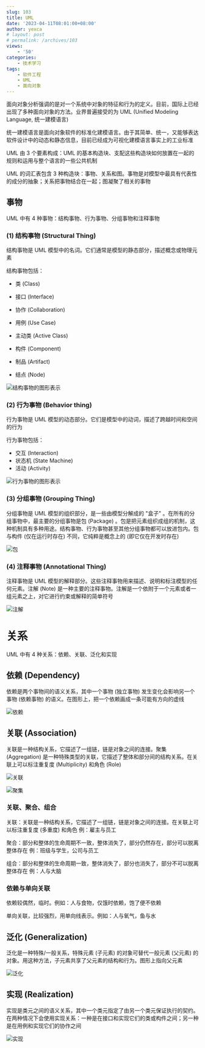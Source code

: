 ```yaml
---
slug: 103
title: UML
date: '2023-04-11T08:01:00+08:00'
author: yexca
# layout: post
# permalink: /archives/103
views:
    - '50'
categories:
    - 技术学习
tags:
    - 软件工程
    - UML
    - 面向对象
---
```


面向对象分析强调的是对一个系统中对象的特征和行为的定义。目前，国际上已经出现了多种面向对象的方法。业界普遍接受的为 UML (Unified Modeling Language, 统一建模语言)

统一建模语言是面向对象软件的标准化建模语言。由于其简单、统一，又能够表达软件设计中的动态和静态信息，目前已经成为可视化建模语言事实上的工业标准

UML 由 3 个要素构成：UML 的基本构造块、支配这些构造块如何放置在一起的规则和运用与整个语言的一些公共机制

UML 的词汇表包含 3 种构造块：事物、关系和图。事物是对模型中最具有代表性的成分的抽象；关系把事物结合在一起；图凝聚了相关的事物

## 事物

UML 中有 4 种事物：结构事物、行为事物、分组事物和注释事物

### (1) 结构事物 (Structural Thing)

结构事物是 UML 模型中的名词。它们通常是模型的静态部分，描述概念或物理元素

结构事物包括：

* 类 (Class) 

* 接口 (Interface) 

* 协作 (Collaboration) 

* 用例 (Use Case) 

* 主动类 (Active Class) 

* 构件 (Component) 

* 制品 (Artifact) 

* 结点 (Node)

![结构事物的图形表示](https://cdn.statically.io/gh/yexca/picx-images-hosting@master/2023/02-UML/结构事物的图形表示.15kyqdlsaohs.webp)

### (2) 行为事物 (Behavior thing)

行为事物是 UML 模型的动态部分。它们是模型中的动词，描述了跨越时间和空间的行为

行为事物包括：

* 交互 (Interaction)
* 状态机 (State Machine)
* 活动 (Activity)

![行为事物的图形表示](https://cdn.statically.io/gh/yexca/picx-images-hosting@master/2023/02-UML/行为事物的图形表示.33mq5fcs7so0.webp)

### (3) 分组事物 (Grouping Thing)

分组事物是 UML 模型的组织部分，是一些由模型分解成的 "盒子" 。在所有的分组事物中，最主要的分组事物是包 (Package) 。包是把元素组织成组的机制，这种机制具有多种用途。结构事物、行为事物甚至其他分组事物都可以放进包内。包与构件 (仅在运行时存在) 不同，它纯粹是概念上的 (即它仅在开发时存在) 

![包](https://cdn.statically.io/gh/yexca/picx-images-hosting@master/2023/02-UML/包.25ph6nyc5q5c.webp)

### (4) 注释事物 (Annotational Thing)

注释事物是 UML 模型的解释部分。这些注释事物用来描述、说明和标注模型的任何元素。注解 (Note) 是一种主要的注释事物。注解是一个依附于一个元素或者一组元素之上，对它进行约束或解释的简单符号

![注解](https://cdn.statically.io/gh/yexca/picx-images-hosting@master/2023/02-UML/注解.6cnwhvoc28w0.webp)

# 关系

UML 中有 4 种关系：依赖、关联、泛化和实现

## 依赖 (Dependency)

依赖是两个事物间的语义关系，其中一个事物 (独立事物) 发生变化会影响另一个事物 (依赖事物) 的语义。在图形上，把一个依赖画成一条可能有方向的虚线

![依赖](https://cdn.statically.io/gh/yexca/picx-images-hosting@master/2023/02-UML/依赖.1uge9sv4eyo0.webp)

## 关联 (Association)

关联是一种结构关系，它描述了一组链，链是对象之间的连接。聚集 (Aggregation) 是一种特殊类型的关联，它描述了整体和部分间的结构关系。在关联上可以标注重复度 (Multiplicity) 和角色 (Role)

![关联](https://cdn.statically.io/gh/yexca/picx-images-hosting@master/2023/02-UML/关联.68fz0nj81880.webp)

![聚集](https://cdn.statically.io/gh/yexca/picx-images-hosting@master/2023/02-UML/聚集.756l4ke9mrc0.webp)

### 关联、聚合、组合

关联：关联是一种结构关系，它描述了一组链，链是对象之间的连接。在关联上可以标注重复度 (多重度) 和角色
例：雇主与员工

聚合：部分和整体的生命周期不一致，整体消失了，部分仍然存在，部分可以脱离整体存在
例：班级与学生，公司与员工

组合：部分和整体的生命周期一致，整体消失了，部分也消失了，部分不可以脱离整体存在
例：人与大脑

### 依赖与单向关联

依赖较偶然，临时。例如：人与食物，仅饿时依赖，饱了便不依赖

单向关联，比较强烈，用单向线表示。例如：人与氧气，鱼与水

## 泛化 (Generalization)

泛化是一种特殊/一般关系，特殊元素 (子元素) 的对象可替代一般元素 (父元素) 的对象。用这种方法，子元素共享了父元素的结构和行为。图形上指向父元素

![泛化](https://cdn.statically.io/gh/yexca/picx-images-hosting@master/2023/02-UML/泛化.5tl46o153kg0.webp)

## 实现 (Realization)

实现是类元之间的语义关系，其中一个类元指定了由另一个类元保证执行的契约。在两种情况下会使用实现关系：一种是在接口和实现它们的类或构件之间；另一种是在用例和实现它们的协作之间

![实现](https://cdn.statically.io/gh/yexca/picx-images-hosting@master/2023/02-UML/实现.6tqm31quqps0.webp)

